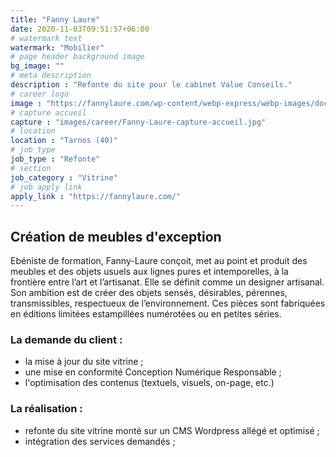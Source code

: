 ```yaml
---
title: "Fanny Laure"
date: 2020-11-03T09:51:57+06:00
# watermark text
watermark: "Mobilier"
# page header background image
bg_image: ""
# meta description
description : "Refonte du site pour le cabinet Value Conseils."
# career logo
image : "https://fannylaure.com/wp-content/webp-express/webp-images/doc-root/wp-content/uploads/2020/10/typo-fannylaure-entete.png.webp"
# capture accueil
capture : "images/career/Fanny-Laure-capture-accueil.jpg"
# location
location : "Tarnos (40)"
# job type
job_type : "Refonte"
# section
job_category : "Vitrine"
# job apply link
apply_link : "https://fannylaure.com/"
---
```



## Création de meubles d'exception

Ebéniste de formation, Fanny-Laure conçoit, met au point et produit des meubles et des objets usuels aux lignes pures et intemporelles, à la frontière entre l’art et l’artisanat. Elle se définit comme un designer artisanal. Son ambition est de créer des objets sensés, désirables, pérennes, transmissibles, respectueux de l’environnement. Ces pièces sont fabriquées en éditions limitées estampillées numérotées ou en petites séries.


### La demande du client :

* la mise à jour du site vitrine ;
* une mise en conformité Conception Numérique Responsable ;
* l'optimisation des contenus (textuels, visuels, on-page, etc.)

### La réalisation :

* refonte du site vitrine monté sur un CMS Wordpress allégé et optimisé ;
* intégration des services demandés ;
